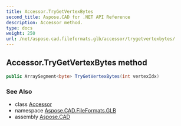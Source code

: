 ```yaml
---
title: Accessor.TryGetVertexBytes
second_title: Aspose.CAD for .NET API Reference
description: Accessor method. 
type: docs
weight: 250
url: /net/aspose.cad.fileformats.glb/accessor/trygetvertexbytes/
---
```

## Accessor.TryGetVertexBytes method

```csharp
public ArraySegment<byte> TryGetVertexBytes(int vertexIdx)
```

### See Also

* class [Accessor](../)
* namespace [Aspose.CAD.FileFormats.GLB](../../accessor/)
* assembly [Aspose.CAD](../../../)


